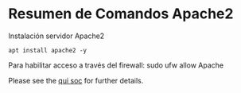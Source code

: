 # Resumen de Comandos Apache2



Instalación servidor Apache2

    apt install apache2 -y

Para habilitar acceso a través del firewall:
    sudo ufw allow Apache



Please see the [qui soc](paco.md) for further details.



